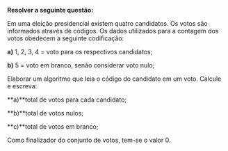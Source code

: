 **Resolver a seguinte questão:**

Em uma eleição presidencial existem quatro candidatos. 
Os votos são informados através de códigos. Os dados 
utilizados para a contagem dos votos obedecem a seguinte codificação:

**a)** 1, 2, 3, 4 = voto para os respectivos candidatos;

**b)** 5 = voto em branco, senão considerar voto nulo;

Elaborar um algoritmo que leia o código do candidato em um voto.
Calcule e escreva: 

**a)**total de votos para cada candidato;

**b)**total de votos nulos;

**c)**total de votos em branco;

Como finalizador do conjunto de votos, tem-se o valor 0.
